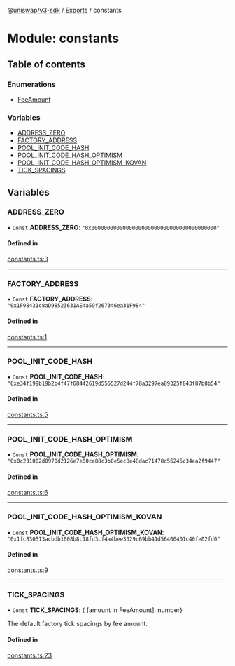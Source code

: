 [@uniswap/v3-sdk](../README.md) / [Exports](../modules.md) / constants

# Module: constants

## Table of contents

### Enumerations

- [FeeAmount](../enums/constants.FeeAmount.md)

### Variables

- [ADDRESS\_ZERO](constants.md#address_zero)
- [FACTORY\_ADDRESS](constants.md#factory_address)
- [POOL\_INIT\_CODE\_HASH](constants.md#pool_init_code_hash)
- [POOL\_INIT\_CODE\_HASH\_OPTIMISM](constants.md#pool_init_code_hash_optimism)
- [POOL\_INIT\_CODE\_HASH\_OPTIMISM\_KOVAN](constants.md#pool_init_code_hash_optimism_kovan)
- [TICK\_SPACINGS](constants.md#tick_spacings)

## Variables

### ADDRESS\_ZERO

• `Const` **ADDRESS\_ZERO**: ``"0x0000000000000000000000000000000000000000"``

#### Defined in

[constants.ts:3](https://github.com/Uniswap/uniswap-v3-sdk/blob/63d5c6d/src/constants.ts#L3)

___

### FACTORY\_ADDRESS

• `Const` **FACTORY\_ADDRESS**: ``"0x1F98431c8aD98523631AE4a59f267346ea31F984"``

#### Defined in

[constants.ts:1](https://github.com/Uniswap/uniswap-v3-sdk/blob/63d5c6d/src/constants.ts#L1)

___

### POOL\_INIT\_CODE\_HASH

• `Const` **POOL\_INIT\_CODE\_HASH**: ``"0xe34f199b19b2b4f47f68442619d555527d244f78a3297ea89325f843f87b8b54"``

#### Defined in

[constants.ts:5](https://github.com/Uniswap/uniswap-v3-sdk/blob/63d5c6d/src/constants.ts#L5)

___

### POOL\_INIT\_CODE\_HASH\_OPTIMISM

• `Const` **POOL\_INIT\_CODE\_HASH\_OPTIMISM**: ``"0x0c231002d0970d2126e7e00ce88c3b0e5ec8e48dac71478d56245c34ea2f9447"``

#### Defined in

[constants.ts:6](https://github.com/Uniswap/uniswap-v3-sdk/blob/63d5c6d/src/constants.ts#L6)

___

### POOL\_INIT\_CODE\_HASH\_OPTIMISM\_KOVAN

• `Const` **POOL\_INIT\_CODE\_HASH\_OPTIMISM\_KOVAN**: ``"0x1fc830513acbdb1608b8c18fd3cf4a4bee3329c69bb41d56400401c40fe02fd0"``

#### Defined in

[constants.ts:9](https://github.com/Uniswap/uniswap-v3-sdk/blob/63d5c6d/src/constants.ts#L9)

___

### TICK\_SPACINGS

• `Const` **TICK\_SPACINGS**: { [amount in FeeAmount]: number}

The default factory tick spacings by fee amount.

#### Defined in

[constants.ts:23](https://github.com/Uniswap/uniswap-v3-sdk/blob/63d5c6d/src/constants.ts#L23)
